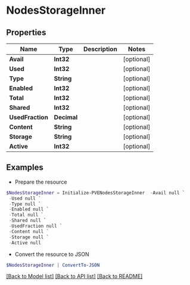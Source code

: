 # NodesStorageInner
## Properties

Name | Type | Description | Notes
------------ | ------------- | ------------- | -------------
**Avail** | **Int32** |  | [optional] 
**Used** | **Int32** |  | [optional] 
**Type** | **String** |  | [optional] 
**Enabled** | **Int32** |  | [optional] 
**Total** | **Int32** |  | [optional] 
**Shared** | **Int32** |  | [optional] 
**UsedFraction** | **Decimal** |  | [optional] 
**Content** | **String** |  | [optional] 
**Storage** | **String** |  | [optional] 
**Active** | **Int32** |  | [optional] 

## Examples

- Prepare the resource
```powershell
$NodesStorageInner = Initialize-PVENodesStorageInner  -Avail null `
 -Used null `
 -Type null `
 -Enabled null `
 -Total null `
 -Shared null `
 -UsedFraction null `
 -Content null `
 -Storage null `
 -Active null
```

- Convert the resource to JSON
```powershell
$NodesStorageInner | ConvertTo-JSON
```

[[Back to Model list]](../README.md#documentation-for-models) [[Back to API list]](../README.md#documentation-for-api-endpoints) [[Back to README]](../README.md)

